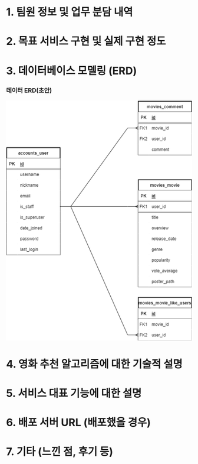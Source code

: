 # 1. 팀원 정보 및 업무 분담 내역

# 2. 목표 서비스 구현 및 실제 구현 정도

# 3. 데이터베이스 모델링 (ERD)

### 데이터 ERD(초안)

![ERD1](./assets/img/ERD2.png)

# 4. 영화 추천 알고리즘에 대한 기술적 설명

# 5. 서비스 대표 기능에 대한 설명

# 6. 배포 서버 URL (배포했을 경우)

# 7. 기타 (느낀 점, 후기 등)
